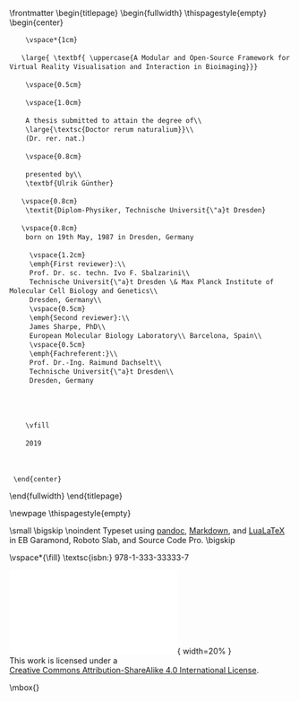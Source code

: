 \frontmatter
\begin{titlepage}
\begin{fullwidth}
    \thispagestyle{empty}
    \begin{center}
    
       
        
    
       
        \vspace*{1cm}
        
       \large{ \textbf{ \uppercase{A Modular and Open-Source Framework for Virtual Reality Visualisation and Interaction in Bioimaging}}}
        
        \vspace{0.5cm}
        
        \vspace{1.0cm}
 
        A thesis submitted to attain the degree of\\
        \large{\textsc{Doctor rerum naturalium}}\\ 
        (Dr. rer. nat.)
        
        \vspace{0.8cm}        
         
        presented by\\        
        \textbf{Ulrik Günther}
       
       \vspace{0.8cm}    
        \textit{Diplom-Physiker, Technische Universit{\"a}t Dresden}       
       
       \vspace{0.8cm}          
        born on 19th May, 1987 in Dresden, Germany
                     
         \vspace{1.2cm}
         \emph{First reviewer}:\\
         Prof. Dr. sc. techn. Ivo F. Sbalzarini\\
         Technische Universit{\"a}t Dresden \& Max Planck Institute of Molecular Cell Biology and Genetics\\
         Dresden, Germany\\
         \vspace{0.5cm}
         \emph{Second reviewer}:\\
         James Sharpe, PhD\\
         European Molecular Biology Laboratory\\ Barcelona, Spain\\
         \vspace{0.5cm}
         \emph{Fachreferent:}\\
         Prof. Dr.-Ing. Raimund Dachselt\\
         Technische Universit{\"a}t Dresden\\
         Dresden, Germany
       

        
        
        \vfill
  
        2019
        
 
 
     \end{center}
\end{fullwidth}
\end{titlepage} 

\newpage
\thispagestyle{empty}


\small
\bigskip
\noindent Typeset using [pandoc](https://www.pandoc.org), [Markdown](https://daringfireball.net/projects/markdown/), and [LuaLaTeX](http://www.luatex.org/) in EB Garamond, Roboto Slab, and Source Code Pro.
\bigskip

\vspace*{\fill}
\textsc{isbn:} 978-1-333-33333-7

![Creative Commons Logo Badge](./logos/cc-by-sa.pdf){ width=20% } \
This work is licensed under a \
[Creative Commons Attribution-ShareAlike 4.0 International License](https://creativecommons.org/licenses/by-sa/4.0/).


\mbox{}


